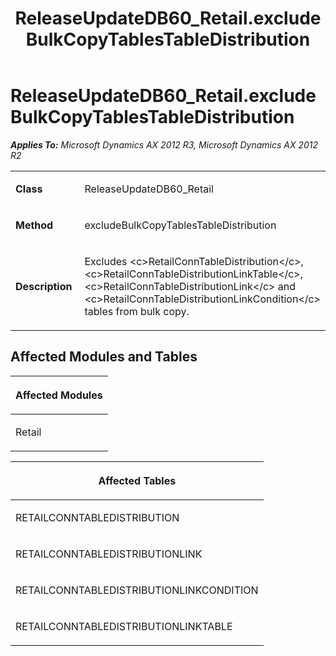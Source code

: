﻿---
title: ReleaseUpdateDB60_Retail.excludeBulkCopyTablesTableDistribution
TOCTitle: ReleaseUpdateDB60_Retail.excludeBulkCopyTablesTableDistribution
ms:assetid: fb9ec67f-e462-9a6c-a0cf-6f594c213179
ms:mtpsurl: https://msdn.microsoft.com/en-us/library/JJ720089(v=AX.60)
ms:contentKeyID: 49712395
ms.date: 05/18/2015
mtps_version: v=AX.60
---

# ReleaseUpdateDB60\_Retail.excludeBulkCopyTablesTableDistribution 


_**Applies To:** Microsoft Dynamics AX 2012 R3, Microsoft Dynamics AX 2012 R2_

<table>
<colgroup>
<col style="width: 50%" />
<col style="width: 50%" />
</colgroup>
<tbody>
<tr class="odd">
<td><p><strong>Class</strong></p></td>
<td><p>ReleaseUpdateDB60_Retail</p></td>
</tr>
<tr class="even">
<td><p><strong>Method</strong></p></td>
<td><p>excludeBulkCopyTablesTableDistribution</p></td>
</tr>
<tr class="odd">
<td><p><strong>Description</strong></p></td>
<td><p>Excludes &lt;c&gt;RetailConnTableDistribution&lt;/c&gt;, &lt;c&gt;RetailConnTableDistributionLinkTable&lt;/c&gt;, &lt;c&gt;RetailConnTableDistributionLink&lt;/c&gt; and &lt;c&gt;RetailConnTableDistributionLinkCondition&lt;/c&gt; tables from bulk copy.</p></td>
</tr>
</tbody>
</table>


## Affected Modules and Tables

<table>
<colgroup>
<col style="width: 100%" />
</colgroup>
<thead>
<tr class="header">
<th><p>Affected Modules</p></th>
</tr>
</thead>
<tbody>
<tr class="odd">
<td><p>Retail</p></td>
</tr>
</tbody>
</table>


<table>
<colgroup>
<col style="width: 100%" />
</colgroup>
<thead>
<tr class="header">
<th><p>Affected Tables</p></th>
</tr>
</thead>
<tbody>
<tr class="odd">
<td><p>RETAILCONNTABLEDISTRIBUTION</p></td>
</tr>
<tr class="even">
<td><p>RETAILCONNTABLEDISTRIBUTIONLINK</p></td>
</tr>
<tr class="odd">
<td><p>RETAILCONNTABLEDISTRIBUTIONLINKCONDITION</p></td>
</tr>
<tr class="even">
<td><p>RETAILCONNTABLEDISTRIBUTIONLINKTABLE</p></td>
</tr>
</tbody>
</table>

  


